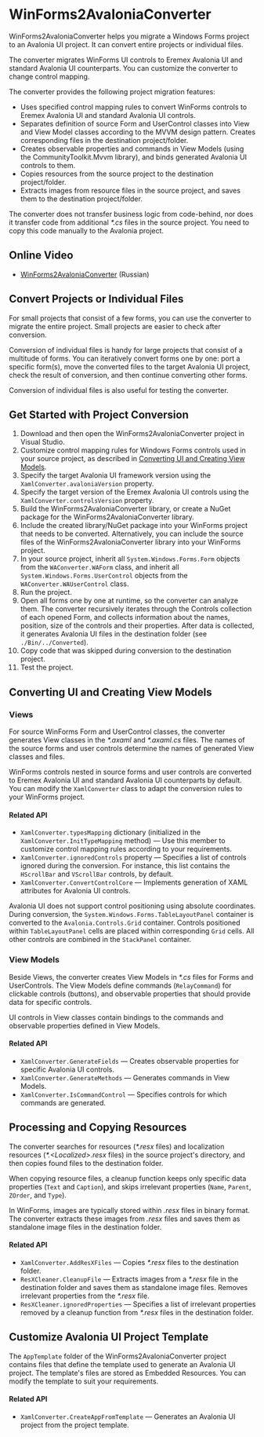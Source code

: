 # WinForms2AvaloniaConverter

WinForms2AvaloniaConverter helps you migrate a Windows Forms project to an Avalonia UI project. It can convert entire projects or individual files.

The converter migrates WinForms UI controls to Eremex Avalonia UI and standard Avalonia UI counterparts. You can customize the converter to change control mapping.

The converter provides the following project migration features:

- Uses specified control mapping rules to convert WinForms controls to Eremex Avalonia UI and standard Avalonia UI controls. 
- Separates definition of source Form and UserControl classes into View and View Model classes according to the MVVM design pattern. Creates corresponding files in the destination project/folder.
- Creates observable properties and commands in View Models (using the CommunityToolkit.Mvvm library), and binds generated Avalonia UI controls to them.
- Copies resources from the source project to the destination project/folder.
- Extracts images from resource files in the source project, and saves them to the destination project/folder.

The converter does not transfer business logic from code-behind, nor does it transfer code from additional _*.cs_ files in the source project. You need to copy this code manually to the Avalonia project.

## Online Video

- [WinForms2AvaloniaConverter](https://www.youtube.com/watch?v=XKk6p7CFUMQ) (Russian)

## Convert Projects or Individual Files

For small projects that consist of a few forms, you can use the converter to migrate the entire project. Small projects are easier to check after conversion.

Conversion of individual files is handy for large projects that consist of a multitude of forms. You can iteratively convert forms one by one: port a specific form(s), move the converted files to the target Avalonia UI project, check the result of conversion, and then continue converting other forms.

Conversion of individual files is also useful for testing the converter.

## Get Started with Project Conversion

1. Download and then open the WinForms2AvaloniaConverter project in Visual Studio.
2. Customize control mapping rules for Windows Forms controls used in your source project, as described in [Converting UI and Creating View Models](#converting-ui-and-creating-view-models).
3. Specify the target Avalonia UI framework version using the `XamlConverter.avaloniaVersion` property.
4. Specify the target version of the Eremex Avalonia UI controls using the `XamlConverter.controlsVersion` property.
5. Build the WinForms2AvaloniaConverter library, or create a NuGet package for the WinForms2AvaloniaConverter library.
6. Include the created library/NuGet package into your WinForms project that needs to be converted. Alternatively, you can include the source files of the WinForms2AvaloniaConverter library into your WinForms project.
7. In your source project, inherit all `System.Windows.Forms.Form` objects from the `WAConverter.WAForm` class, and inherit all `System.Windows.Forms.UserControl` objects from the `WAConverter.WAUserControl` class.
8. Run the project.
9. Open all forms one by one at runtime, so the converter can analyze them. The converter recursively iterates through the Controls collection of each opened Form, and collects information about the names, position, size of the controls and their properties. After data is collected, it generates Avalonia UI files in the destination folder (see `./Bin/../Converted`).
10. Copy code that was skipped during conversion to the destination project.
11. Test the project.
   

## Converting UI and Creating View Models

### Views

For source WinForms Form and UserControl classes, the converter generates View classes in the _*.axaml_ and _*.axaml.cs_ files. The names of the source forms and user controls determine the names of generated View classes and files.

WinForms controls nested in source forms and user controls are converted to Eremex Avalonia UI and standard Avalonia UI counterparts by default. You can modify the `XamlConverter` class to adapt the conversion rules to your WinForms project.

#### Related API

- `XamlConverter.typesMapping` dictionary (initialized in the `XamlConverter.InitTypeMapping` method) — Use this member to customize control mapping rules according to your requirements. 
- `XamlConverter.ignoredControls` property — Specifies a list of controls ignored during the conversion. For instance, this list contains the `HScrollBar` and `VScrollBar` controls, by default.
- `XamlConverter.ConvertControlCore` — Implements generation of XAML attributes for Avalonia UI controls.

Avalonia UI does not support control positioning using absolute coordinates. 
During conversion, the `System.Windows.Forms.TableLayoutPanel` container is converted to the `Avalonia.Controls.Grid` container. Controls positioned within `TableLayoutPanel` cells are placed within corresponding `Grid` cells. All other controls are combined in the `StackPanel` container.

### View Models

Beside Views, the converter creates View Models in _*.cs_ files for Forms and UserControls. The View Models define commands (`RelayCommand`) for clickable controls (buttons), and observable properties that should provide data for specific controls.

UI controls in View classes contain bindings to the commands and observable properties defined in View Models.

#### Related API

- `XamlConverter.GenerateFields` — Creates observable properties for specific Avalonia UI controls.
- `XamlConverter.GenerateMethods` — Generates commands in View Models.
- `XamlConverter.IsCommandControl` —  Specifies controls for which commands are generated.


## Processing and Copying Resources

The converter searches for resources (_&ast;.resx_ files) and localization resources (_&ast;.&lt;Localized&gt;.resx_ files) in the source project's directory, and then copies found files to the destination folder. 

When copying resource files, a cleanup function keeps only specific data properties (`Text` and `Caption`), and skips irrelevant properties (`Name`, `Parent`, `ZOrder`, and `Type`).

In WinForms, images are typically stored within _.resx_ files in binary format. The converter extracts these images from _.resx_ files and saves them as standalone image files in the destination folder.

#### Related API

- `XamlConverter.AddResXFiles` — Copies _*.resx_ files to the destination folder.
- `ResXCleaner.CleanupFile` — Extracts images from a _*.resx_ file in the destination folder and saves them as standalone image files. Removes irrelevant properties from the _*.resx_ file.
- `ResXCleaner.ignoredProperties` — Specifies a list of irrelevant properties removed by a cleanup function from _*.resx_ files in the destination folder.

## Customize Avalonia UI Project Template

The `AppTemplate` folder of the WinForms2AvaloniaConverter project contains files that define the template used to generate an Avalonia UI project. The template's files are stored as Embedded Resources. You can modify the template to suit your requirements.

#### Related API

- `XamlConverter.CreateAppFromTemplate` — Generates an Avalonia UI project from the project template.
